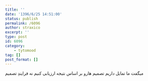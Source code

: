 ```yaml
---
title: ''
date: '1396/6/25 14:51:00'
status: publish
permalink: /6096
author: straxico
excerpt: ''
type: post
id: 6096
category:
    - tytomood
tag: []
post_format: []
---
```

میگفت ما تمایل داریم تصمیم هارو بر اساس نتیجه ارزیابی کنیم نه فرایندِ تصمیم